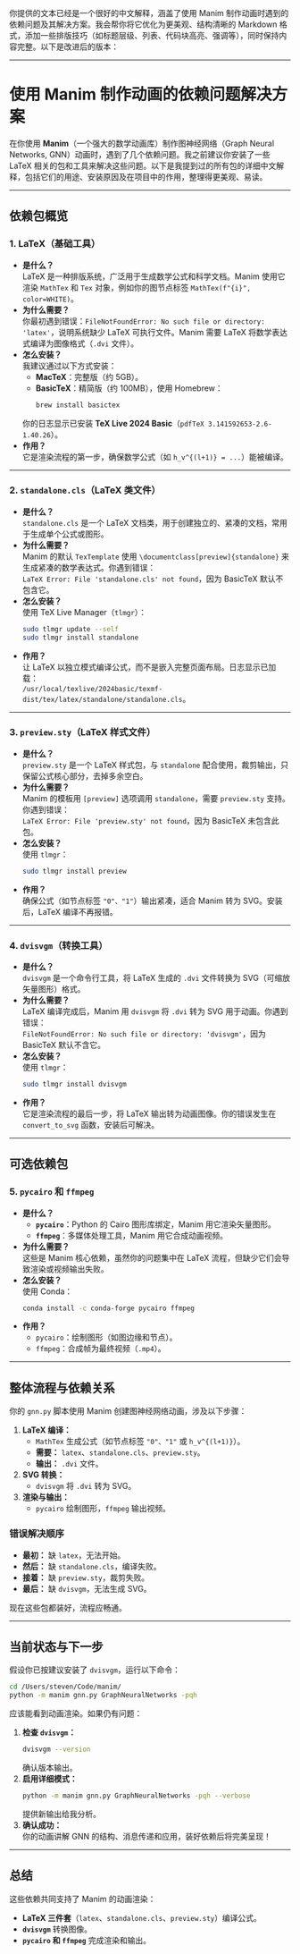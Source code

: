 你提供的文本已经是一个很好的中文解释，涵盖了使用 Manim 制作动画时遇到的依赖问题及其解决方案。我会帮你将它优化为更美观、结构清晰的 Markdown 格式，添加一些排版技巧（如标题层级、列表、代码块高亮、强调等），同时保持内容完整。以下是改进后的版本：

---

# 使用 Manim 制作动画的依赖问题解决方案

在你使用 **Manim**（一个强大的数学动画库）制作图神经网络（Graph Neural Networks, GNN）动画时，遇到了几个依赖问题。我之前建议你安装了一些 LaTeX 相关的包和工具来解决这些问题。以下是我提到过的所有包的详细中文解释，包括它们的用途、安装原因及在项目中的作用，整理得更美观、易读。

---

## 依赖包概览

### 1. LaTeX（基础工具）
- **是什么？**  
  LaTeX 是一种排版系统，广泛用于生成数学公式和科学文档。Manim 使用它渲染 `MathTex` 和 `Tex` 对象，例如你的图节点标签 `MathTex(f"{i}", color=WHITE)`。
- **为什么需要？**  
  你最初遇到错误：`FileNotFoundError: No such file or directory: 'latex'`，说明系统缺少 LaTeX 可执行文件。Manim 需要 LaTeX 将数学表达式编译为图像格式（`.dvi` 文件）。
- **怎么安装？**  
  我建议通过以下方式安装：
  - **MacTeX**：完整版（约 5GB）。
  - **BasicTeX**：精简版（约 100MB），使用 Homebrew：  
    ```bash
    brew install basictex
    ```
  你的日志显示已安装 **TeX Live 2024 Basic**（`pdfTeX 3.141592653-2.6-1.40.26`）。
- **作用？**  
  它是渲染流程的第一步，确保数学公式（如 `h_v^{(l+1)} = ...`）能被编译。

---

### 2. `standalone.cls`（LaTeX 类文件）
- **是什么？**  
  `standalone.cls` 是一个 LaTeX 文档类，用于创建独立的、紧凑的文档，常用于生成单个公式或图形。
- **为什么需要？**  
  Manim 的默认 `TexTemplate` 使用 `\documentclass[preview]{standalone}` 来生成紧凑的数学表达式。你遇到错误：  
  `LaTeX Error: File 'standalone.cls' not found`，因为 BasicTeX 默认不包含它。
- **怎么安装？**  
  使用 TeX Live Manager（`tlmgr`）：
  ```bash
  sudo tlmgr update --self
  sudo tlmgr install standalone
  ```
- **作用？**  
  让 LaTeX 以独立模式编译公式，而不是嵌入完整页面布局。日志显示已加载：  
  `/usr/local/texlive/2024basic/texmf-dist/tex/latex/standalone/standalone.cls`。

---

### 3. `preview.sty`（LaTeX 样式文件）
- **是什么？**  
  `preview.sty` 是一个 LaTeX 样式包，与 `standalone` 配合使用，裁剪输出，只保留公式核心部分，去掉多余空白。
- **为什么需要？**  
  Manim 的模板用 `[preview]` 选项调用 `standalone`，需要 `preview.sty` 支持。你遇到错误：  
  `LaTeX Error: File 'preview.sty' not found`，因为 BasicTeX 未包含此包。
- **怎么安装？**  
  使用 `tlmgr`：
  ```bash
  sudo tlmgr install preview
  ```
- **作用？**  
  确保公式（如节点标签 `"0"、"1"`）输出紧凑，适合 Manim 转为 SVG。安装后，LaTeX 编译不再报错。

---

### 4. `dvisvgm`（转换工具）
- **是什么？**  
  `dvisvgm` 是一个命令行工具，将 LaTeX 生成的 `.dvi` 文件转换为 SVG（可缩放矢量图形）格式。
- **为什么需要？**  
  LaTeX 编译完成后，Manim 用 `dvisvgm` 将 `.dvi` 转为 SVG 用于动画。你遇到错误：  
  `FileNotFoundError: No such file or directory: 'dvisvgm'`，因为 BasicTeX 默认不含它。
- **怎么安装？**  
  使用 `tlmgr`：
  ```bash
  sudo tlmgr install dvisvgm
  ```
- **作用？**  
  它是渲染流程的最后一步，将 LaTeX 输出转为动画图像。你的错误发生在 `convert_to_svg` 函数，安装后可解决。

---

## 可选依赖包

### 5. `pycairo` 和 `ffmpeg`
- **是什么？**  
  - **`pycairo`**：Python 的 Cairo 图形库绑定，Manim 用它渲染矢量图形。
  - **`ffmpeg`**：多媒体处理工具，Manim 用它合成动画视频。
- **为什么需要？**  
  这些是 Manim 核心依赖，虽然你的问题集中在 LaTeX 流程，但缺少它们会导致渲染或视频输出失败。
- **怎么安装？**  
  使用 Conda：
  ```bash
  conda install -c conda-forge pycairo ffmpeg
  ```
- **作用？**  
  - `pycairo`：绘制图形（如图边缘和节点）。
  - `ffmpeg`：合成帧为最终视频（`.mp4`）。

---

## 整体流程与依赖关系
你的 `gnn.py` 脚本使用 Manim 创建图神经网络动画，涉及以下步骤：

1. **LaTeX 编译：**  
   - `MathTex` 生成公式（如节点标签 `"0"、"1"` 或 `h_v^{(l+1)}`）。
   - **需要：** `latex`、`standalone.cls`、`preview.sty`。
   - **输出：** `.dvi` 文件。
2. **SVG 转换：**  
   - `dvisvgm` 将 `.dvi` 转为 SVG。
3. **渲染与输出：**  
   - `pycairo` 绘制图形，`ffmpeg` 输出视频。

### 错误解决顺序
- **最初：** 缺 `latex`，无法开始。
- **然后：** 缺 `standalone.cls`，编译失败。
- **接着：** 缺 `preview.sty`，裁剪失败。
- **最后：** 缺 `dvisvgm`，无法生成 SVG。

现在这些包都装好，流程应畅通。

---

## 当前状态与下一步
假设你已按建议安装了 `dvisvgm`，运行以下命令：
```bash
cd /Users/steven/Code/manim/
python -m manim gnn.py GraphNeuralNetworks -pqh
```
应该能看到动画渲染。如果仍有问题：

1. **检查 `dvisvgm`：**  
   ```bash
   dvisvgm --version
   ```
   确认版本输出。
2. **启用详细模式：**  
   ```bash
   python -m manim gnn.py GraphNeuralNetworks -pqh --verbose
   ```
   提供新输出给我分析。
3. **确认成功：**  
   你的动画讲解 GNN 的结构、消息传递和应用，装好依赖后将完美呈现！

---

## 总结
这些依赖共同支持了 Manim 的动画渲染：
- **LaTeX 三件套**（`latex`、`standalone.cls`、`preview.sty`）编译公式。
- **`dvisvgm`** 转换图像。
- **`pycairo` 和 `ffmpeg`** 完成渲染和输出。
